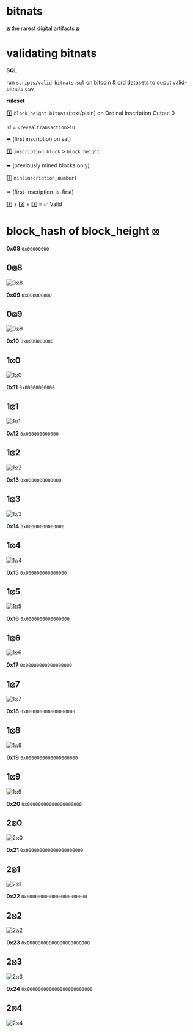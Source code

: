 # bitnats

**⦻** the rarest digital artifacts **⦻**

# validating bitnats

**SQL**

run `scripts/valid-bitnats.sql` on bitcoin & ord datasets to ouput valid-bitnats.csv

**ruleset**

1️⃣ `block_height.bitnats`(text/plain) on Ordinal Inscription Output 0 

id = `<revealtransaction>i0` 

➥ (first inscription on sat)

2️⃣ `inscription_block` > `block_height`  

➥ (previously mined blocks only)

3️⃣ `min[inscription_number]` 

➥ (first-inscription-is-first)

1️⃣ + 2️⃣ + 3️⃣ = ✅ Valid

# block_hash of block_height ⦻

**0x08** `0x00000000`

## 0⦻8

![0⦻8](images/08.svg)

**0x09** `0x000000000`

## 0⦻9

![0⦻9](images/09.svg)

**0x10** `0x0000000000`

## 1⦻0

![1⦻0](images/10.svg)

**0x11** `0x00000000000`

## 1⦻1

![1⦻1](images/11.svg)

**0x12** `0x000000000000`

## 1⦻2

![1⦻2](images/12.svg)

**0x13** `0x0000000000000`

## 1⦻3

![1⦻3](images/13.svg)

**0x14** `0x00000000000000`

## 1⦻4

![1⦻4](images/14.svg)

**0x15** `0x000000000000000`

## 1⦻5

![1⦻5](images/15.svg)

**0x16** `0x0000000000000000`

## 1⦻6

![1⦻6](images/16.svg)

**0x17** `0x00000000000000000`

## 1⦻7

![1⦻7](images/17.svg)

**0x18** `0x000000000000000000`

## 1⦻8

![1⦻8](images/18.svg)

**0x19** `0x0000000000000000000`

## 1⦻9

![1⦻9](images/19.svg)

**0x20** `0x00000000000000000000`

## 2⦻0

![2⦻0](images/20.svg)

**0x21** `0x000000000000000000000`

## 2⦻1

![2⦻1](images/21.svg)

**0x22** `0x0000000000000000000000`

## 2⦻2

![2⦻2](images/22.svg)

**0x23** `0x00000000000000000000000`

## 2⦻3

![2⦻3](images/23.svg)

**0x24** `0x000000000000000000000000`

## 2⦻4

![2⦻4](images/24.svg)

